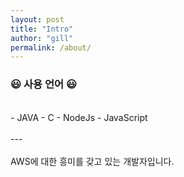 ```yaml
---
layout: post
title: "Intro"
author: "gill"
permalink: /about/
---
```


### &#128515; 사용 언어 &#128515;
<br/>
-  JAVA
-  C
-  NodeJs
-  JavaScript
<br/>
<br/>
---
<br/>
<br/>
AWS에 대한 흥미를 갖고 있는 개발자입니다.

